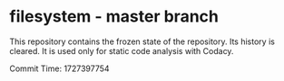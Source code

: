 # filesystem - master branch

This repository contains the frozen state of the repository.
Its history is cleared. It is used only for static code
analysis with Codacy.

Commit Time: 1727397754